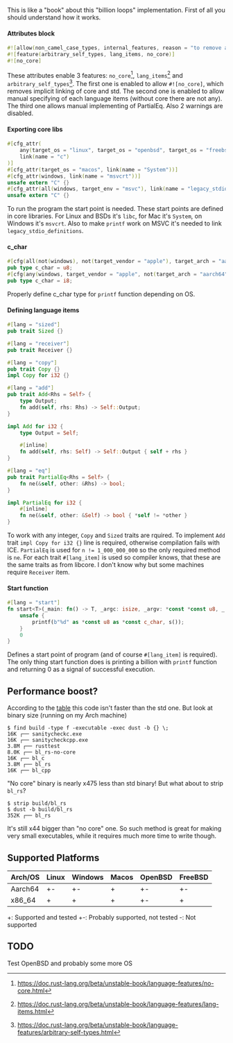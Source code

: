 This is like a "book" about this "billion loops" implementation. First of all you should understand
how it works.

#### Attributes block

```rust
#![allow(non_camel_case_types, internal_features, reason = "to remove annoying warnings")]
#![feature(arbitrary_self_types, lang_items, no_core)]
#![no_core]
```

These attributes enable 3 features: `no_core`[^1], `lang_items`[^2] and `arbitrary_self_types`[^3].
The first one is enabled to allow `#![no_core]`, which removes implicit linking of core and std. The
second one is enabled to allow manual specifying of each language items (without core there are not
any). The third one allows manual implementing of PartialEq. Also 2 warnings are disabled.

[^1]: https://doc.rust-lang.org/beta/unstable-book/language-features/no-core.html

[^2]: https://doc.rust-lang.org/beta/unstable-book/language-features/lang-items.html

[^3]: https://doc.rust-lang.org/beta/unstable-book/language-features/arbitrary-self-types.html

#### Exporting core libs

```rust
#[cfg_attr(
    any(target_os = "linux", target_os = "openbsd", target_os = "freebsd"),
    link(name = "c")
)]
#[cfg_attr(target_os = "macos", link(name = "System"))]
#[cfg_attr(windows, link(name = "msvcrt"))]
unsafe extern "C" {}
#[cfg_attr(all(windows, target_env = "msvc"), link(name = "legacy_stdio_definitions"))]
unsafe extern "C" {}
```

To run the program the start point is needed. These start points are defined in core libraries. For
Linux and BSDs it's `libc`, for Mac it's `System`, on Windows it's `msvcrt`. Also to make `printf`
work on MSVC it's needed to link `legacy_stdio_definitions`.

#### c_char

```rust
#[cfg(all(not(windows), not(target_vendor = "apple"), target_arch = "aarch64"))]
pub type c_char = u8;
#[cfg(any(windows, target_vendor = "apple", not(target_arch = "aarch64")))]
pub type c_char = i8;
```

Properly define c_char type for `printf` function depending on OS.

#### Defining language items

```rust
#[lang = "sized"]
pub trait Sized {}

#[lang = "receiver"]
pub trait Receiver {}

#[lang = "copy"]
pub trait Copy {}
impl Copy for i32 {}

#[lang = "add"]
pub trait Add<Rhs = Self> {
    type Output;
    fn add(self, rhs: Rhs) -> Self::Output;
}

impl Add for i32 {
    type Output = Self;

    #[inline]
    fn add(self, rhs: Self) -> Self::Output { self + rhs }
}

#[lang = "eq"]
pub trait PartialEq<Rhs = Self> {
    fn ne(&self, other: &Rhs) -> bool;
}

impl PartialEq for i32 {
    #[inline]
    fn ne(&self, other: &Self) -> bool { *self != *other }
}
```

To work with any integer, `Copy` and `Sized` traits are rquired. To implement `Add` trait `impl
Copy for i32 {}` line is required, otherwise compilation fails with ICE. `PartialEq` is used for
`n != 1_000_000_000` so the only required method is `ne`. For each trait `#[lang_item]` is used so
compiler knows, that these are the same traits as from libcore. I don't know why but some machines
require `Receiver` item.

#### Start function

```rust
#[lang = "start"]
fn start<T>(_main: fn() -> T, _argc: isize, _argv: *const *const u8, _: u8) -> isize {
    unsafe {
        printf(b"%d" as *const u8 as *const c_char, s());
    }
    0
}
```

Defines a start point of program (and of course `#[lang_item]` is required). The only thing start
function does is printing a billion with `printf` function and returning 0 as a signal of
successful execution.

## Performance boost?

According to the [table](../README.md#Benchmarking) this code isn't faster than the std one. But
look at binary size (running on my Arch machine)

```shell
$ find build -type f -executable -exec dust -b {} \;
16K ┌── sanitycheckc.exe
16K ┌── sanitycheckcpp.exe
3.8M ┌── rusttest
8.0K ┌── bl_rs-no-core
16K ┌── bl_c
3.8M ┌── bl_rs
16K ┌── bl_cpp
```

"No core" binary is nearly x475 less than std binary! But what about to strip `bl_rs`?

```shell
$ strip build/bl_rs
$ dust -b build/bl_rs
352K ┌── bl_rs
```

It's still x44 bigger than "no core" one. So such method is great for making very small executables,
while it requires much more time to write though.

## Supported Platforms

| Arch/OS | Linux | Windows | Macos | OpenBSD | FreeBSD |
| ------- | ----- | ------- | ----- | ------- | ------- |
| Aarch64 | +-    | +-      | +     | +-      | +-      |
| x86_64  | +     | +       | +     | +-      | +       |

+: Supported and tested
+-: Probably supported, not tested
-: Not supported

## TODO

Test OpenBSD and probably some more OS
